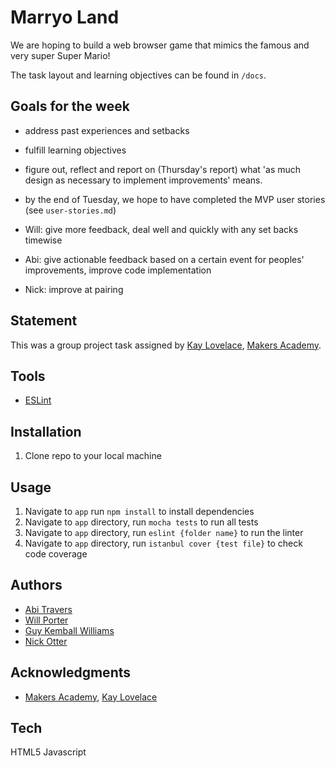 # Marryo Land

We are hoping to build a web browser game that mimics the famous and very super Super Mario!

The task layout and learning objectives can be found in ```/docs```.

## Goals for the week

* address past experiences and setbacks

* fulfill learning objectives

* figure out, reflect and report on (Thursday's report) what 'as much design as necessary to implement improvements' means.


* by the end of Tuesday, we hope to have completed the MVP user stories (see ```user-stories.md```)

* Will: give more feedback, deal well and quickly with any set backs timewise
* Abi: give actionable feedback based on a certain event for peoples' improvements, improve code implementation
* Nick: improve at pairing

## Statement

This was a group project task assigned by [Kay Lovelace](https://github.com/neoeno), [Makers Academy](http://www.makersacademy.com/).

## Tools

* [ESLint](http://eslint.org/)

## Installation
1. Clone repo to your local machine

## Usage
1. Navigate to ```app``` run ```npm install``` to install dependencies
2. Navigate to ```app``` directory, run ```mocha tests``` to run all tests
3. Navigate to ```app``` directory, run ```eslint {folder name}``` to run the linter
4. Navigate to ```app``` directory, run ```istanbul cover {test file}``` to check code coverage


## Authors

* [Abi Travers](https://github.com/abitravers1989)
* [Will Porter](https://github.com/willjsporter)
* [Guy Kemball Williams](https://github.com/gsgkw)
* [Nick Otter](nickotter.personal@gmail.com)

## Acknowledgments

* [Makers Academy](http://www.makersacademy.com/), [Kay Lovelace](https://github.com/neoeno)


## Tech

HTML5
Javascript
